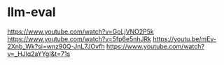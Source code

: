 # llm-eval
https://www.youtube.com/watch?v=GoLjVNO2P5k
https://www.youtube.com/watch?v=5fp6e5nhJRk
https://youtu.be/mEv-2Xnb_Wk?si=wnz90Q-JnL7JOvfh
https://www.youtube.com/watch?v=_HJlq2aYYgI&t=71s
